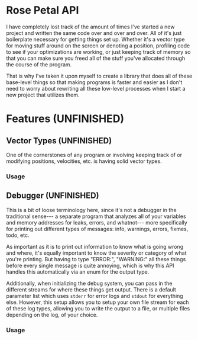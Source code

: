 # Rose Petal API
I have completely lost track of the amount of times I've started a new project and written the same code over and over and over. All of it's just boilerplate necessary for getting things set up. Whether it's a vector type for moving stuff around on the screen or denoting a position, profiling code to see if your optimizations are working, or just keeping track of memory so that you can make sure you freed all of the stuff you've allocated through the course of the program.

That is why I've taken it upon myself to create a library that does all of these base-level things so that making programs is faster and easier as I don't need to worry about rewriting all these low-level processes when I start a new project that utilizes them.

# Features (UNFINISHED)
## Vector Types (UNFINISHED)
One of the cornerstones of any program or involving keeping track of or modifying positions, velocities, etc. is having solid vector types.
### Usage
## Debugger (UNFINISHED)
This is a bit of loose terminology here, since it's not a debugger in the traditional sense--- a separate program that analyzes all of your variables and memory addresses for leaks, errors, and whatnot--- more specifically for printing out different types of messages: info, warnings, errors, fixmes, todo, etc.

As important as it is to print out information to know what is going wrong and where, it's equally important to know the severity or category of what you're printing. But having to type "ERROR:", "WARNING:" all these things before every single message is quite annoying, which is why this API handles this automatically via an enum for the output type.

Additionally, when initializing the debug system, you can pass in the different streams for where these things get output. There is a default parameter list which uses `stderr` for error logs and `stdout` for everything else. However, this setup allows you to setup your own file stream for each of these log types, allowing you to write the output to a file, or multiple files depending on the log, of your choice.
### Usage
